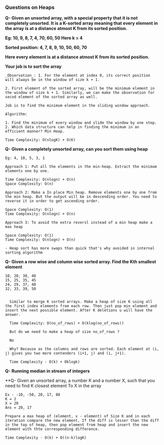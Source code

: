 
### Questions on Heaps

**Q- Given an unsorted array, with a special property that it is not completely unsorted. It is a K-sorted array meaning that 
every element in the array is at a distance atmost K from its sorted position.**
  
  **Eg: 10, 9, 8, 7, 4, 70, 60, 50      Here k = 4**
  
  **Sorted position: 4, 7, 8, 9, 10, 50, 60, 70**
  
  **Here every element is at a distance atmost K from its sorted position.**
  
  **Your job is to sort the array**
  
    _Observation_: 1. For the element at index 0, its correct position will always be in the window of size k + 1.

    2. First element of the sorted array, will be the minimum element in the window of size k + 1. Similarly, we can make the observation for secod element of the sorted array as well.

    Job is to find the minimum element in the sliding window approach. 

    Algorithm:

    1. Find the minimum of every window and slide the window by one step.
    2. Which data structure can help in finding the minimum in an efficient manner? Min Heap.

    Time Complexity: O(nlogK) + O(K)

**Q- Given a completely unsorted array, can you sort them using heap**

    Eg: 4, 10, 5, 3, 1

    Approach 1: Put all the elements in the min-heap. Extract the minimum elements one by one. 

    Time Complexity: O(nlogn) + O(n)
    Space Complexity: O(n)

    Approach 2: Make a In place Min heap. Remove elements one by one from the min heap. But the output will be in descending order. You need to reverse it in order to get ascending order.

    Space Complexity: O(1)
    Time Complexity: O(nlogn) + O(n)

    Approach 3: To avoid the extra reversl instead of a min heap make a max heap

    Space Complexity: O(1)
    Time Complexity: O(nlogn) + O(n)

    - Heap sort has more swaps than quick that's why avoided in internal sorting algorithm
  
  
**Q- Given a row wise and column wise sorted array. Find the Kth smallest element**

    10, 20, 30, 40
    15, 25, 35, 45
    24, 29, 37, 48
    32, 33, 39, 50


      Similar to merge K sorted arrays. Make a heap of size K using all the first index elements from each row. Then just pop min element and insert the next possible element. After K deletions u will have the answer.

      Time Complexity: O(no_of_rows) + O(klog(no_of_rows))

      But do we need to make a heap of size no_of_rows ?

      No

      Why? Because as the columns and rows are sorted. Each element at (i, j) gives you two more contenders (i+1, j) and (i, j+1).

      Time Complexity - O(k) + Oklogk)
  
  
  
**Q- Running median in stream of integers**


**Q- Given an unsorted array, a number K and a number X, such that you need to find K closest element To X in the array

    Ex - -10, -50, 20, 17, 80
    K = 2
    X = 20
    Ans = 20, 17

    Prepare a max heap of (element, x - element) of Size K and in each iteration compare the new element, If the diff is lesser than the diff in the top of heap, then pop element from heap and insert the new element with thte corresponding difference.

    Time Complexity - O(k) + O((n-k)logK)
  
  
